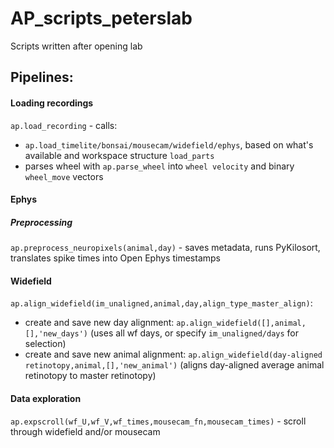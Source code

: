 # AP_scripts_peterslab
Scripts written after opening lab

## Pipelines: 

#### Loading recordings
`ap.load_recording` - calls: 
- `ap.load_timelite/bonsai/mousecam/widefield/ephys`, based on what's available and workspace structure `load_parts`
- parses wheel with `ap.parse_wheel` into `wheel velocity` and binary `wheel_move` vectors

#### Ephys
##### Preprocessing
`ap.preprocess_neuropixels(animal,day)` - saves metadata, runs PyKilosort, translates spike times into Open Ephys timestamps

#### Widefield 
`ap.align_widefield(im_unaligned,animal,day,align_type_master_align)`:
- create and save new day alignment: `ap.align_widefield([],animal,[],'new_days')` (uses all wf days, or specify `im_unaligned/days` for selection)
- create and save new animal alignment: `ap.align_widefield(day-aligned retinotopy,animal,[],'new_animal')` (aligns day-aligned average animal retinotopy to master retinotopy)


#### Data exploration
`ap.expscroll(wf_U,wf_V,wf_times,mousecam_fn,mousecam_times)` - scroll through widefield and/or mousecam
